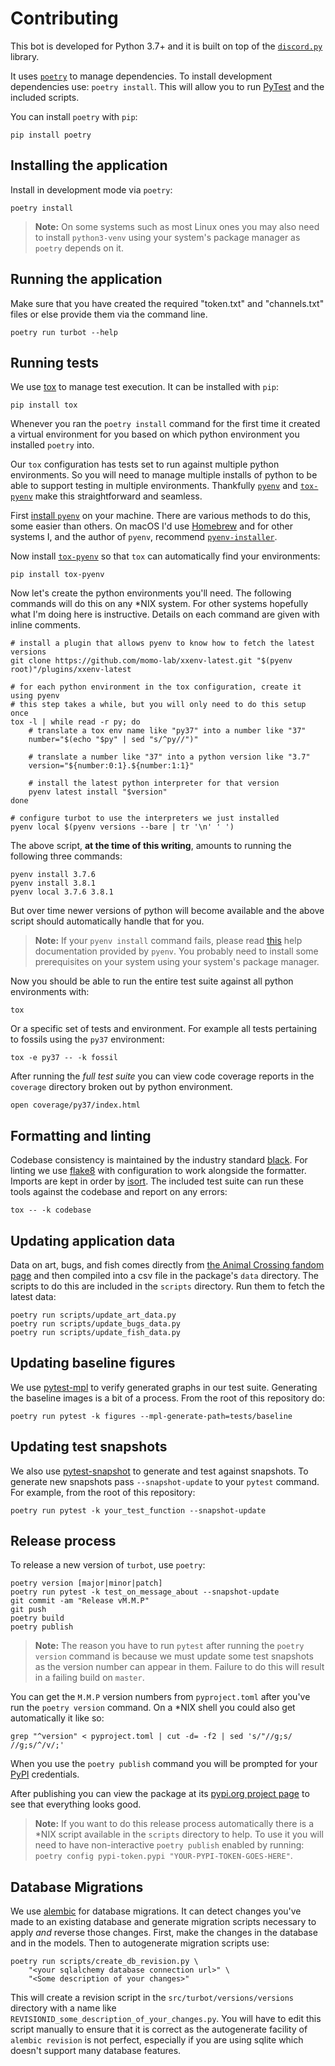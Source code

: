 # Contributing

This bot is developed for Python 3.7+ and it is built on top of the
[`discord.py`](https://github.com/Rapptz/discord.py) library.

It uses [`poetry`](usage) to manage dependencies. To install development
dependencies use: `poetry install`. This will allow you to run
[PyTest](https://docs.pytest.org/en/latest/) and the included scripts.

You can install `poetry` with `pip`:

```shell
pip install poetry
```

## Installing the application

Install in development mode via `poetry`:

```shell
poetry install
```

> **Note:** On some systems such as most Linux ones you may also need to install
> `python3-venv` using your system's package manager as `poetry` depends on it.

## Running the application

Make sure that you have created the required "token.txt" and "channels.txt"
files or else provide them via the command line.

```shell
poetry run turbot --help
```

## Running tests

We use [tox](https://tox.readthedocs.io/en/latest/) to manage test execution.
It can be installed with `pip`:

```shell
pip install tox
```

Whenever you ran the `poetry install` command for the first time it created a
virtual environment for you based on which python environment you installed
`poetry` into.

Our `tox` configuration has tests set to run against multiple python
environments. So you will need to manage multiple installs of python to be able
to support testing in multiple environments. Thankfully
[`pyenv`](https://github.com/pyenv/pyenv) and
[`tox-pyenv`](https://pypi.org/project/tox-pyenv/) make this straightforward and
seamless.

First [install `pyenv`](https://github.com/pyenv/pyenv#installation) on your
machine. There are various methods to do this, some easier than others. On macOS
I'd use [Homebrew](https://brew.sh/) and for other systems I, and the author of
`pyenv`, recommend
[`pyenv-installer`](https://github.com/pyenv/pyenv-installer).

Now install [`tox-pyenv`](https://pypi.org/project/tox-pyenv/) so that `tox` can
automatically find your environments:

```shell
pip install tox-pyenv
```

Now let's create the python environments you'll need. The following commands
will do this on any *NIX system. For other systems hopefully what I'm doing here
is instructive. Details on each command are given with inline comments.

```shell
# install a plugin that allows pyenv to know how to fetch the latest versions
git clone https://github.com/momo-lab/xxenv-latest.git "$(pyenv root)"/plugins/xxenv-latest

# for each python environment in the tox configuration, create it using pyenv
# this step takes a while, but you will only need to do this setup once
tox -l | while read -r py; do
    # translate a tox env name like "py37" into a number like "37"
    number="$(echo "$py" | sed "s/^py//")"

    # translate a number like "37" into a python version like "3.7"
    version="${number:0:1}.${number:1:1}"

    # install the latest python interpreter for that version
    pyenv latest install "$version"
done

# configure turbot to use the interpreters we just installed
pyenv local $(pyenv versions --bare | tr '\n' ' ')
```

The above script, **at the time of this writing**, amounts to running the
following three commands:

```shell
pyenv install 3.7.6
pyenv install 3.8.1
pyenv local 3.7.6 3.8.1
```

But over time newer versions of python will become available and the above
script should automatically handle that for you.

> **Note:** If your `pyenv install` command fails, please read
> [this](https://github.com/pyenv/pyenv/wiki/common-build-problems) help
> documentation provided by `pyenv`. You probably need to install some
> prerequisites on your system using your system's package manager.

Now you should be able to run the entire test suite against all python
environments with:

```shell
tox
```

Or a specific set of tests and environment. For example all tests pertaining to
fossils using the `py37` environment:

```shell
tox -e py37 -- -k fossil
```

After running the _full test suite_ you can view code coverage reports in the
`coverage` directory broken out by python environment.

```shell
open coverage/py37/index.html
```

## Formatting and linting

Codebase consistency is maintained by the industry standard [black][black]. For
linting we use [flake8](https://flake8.pycqa.org/en/latest/) with configuration
to work alongside the formatter. Imports are kept in order by
[isort](https://timothycrosley.github.io/isort/). The included test suite can
run these tools against the codebase and report on any errors:

```shell
tox -- -k codebase
```

## Updating application data

Data on art, bugs, and fish comes directly from
[the Animal Crossing fandom page][wiki] and then compiled into a csv file in the
package's `data` directory. The scripts to do this are included in the `scripts`
directory. Run them to fetch the latest data:

```shell
poetry run scripts/update_art_data.py
poetry run scripts/update_bugs_data.py
poetry run scripts/update_fish_data.py
```

## Updating baseline figures

We use [pytest-mpl](https://github.com/matplotlib/pytest-mpl) to verify
generated graphs in our test suite. Generating the baseline images is a bit of a
process. From the root of this repository do:

```shell
poetry run pytest -k figures --mpl-generate-path=tests/baseline
```

## Updating test snapshots

We also use [pytest-snapshot](https://github.com/joseph-roitman/pytest-snapshot)
to generate and test against snapshots. To generate new snapshots pass
`--snapshot-update` to your `pytest` command. For example, from the root of this
repository:

```shell
poetry run pytest -k your_test_function --snapshot-update
```

## Release process

To release a new version of `turbot`, use `poetry`:

```shell
poetry version [major|minor|patch]
poetry run pytest -k test_on_message_about --snapshot-update
git commit -am "Release vM.M.P"
git push
poetry build
poetry publish
```

> **Note:** The reason you have to run `pytest` after running the
> `poetry version` command is because we must update some test snapshots as the
> version number can appear in them. Failure to do this will result in a
> failing build on `master`.

You can get the `M.M.P` version numbers from `pyproject.toml` after you've run
the `poetry version` command. On a *NIX shell you could also get automatically
it like so:

```shell
grep "^version" < pyproject.toml | cut -d= -f2 | sed 's/"//g;s/ //g;s/^/v/;'
```

When you use the `poetry publish` command you will be prompted for your
[PyPI](https://pypi.org/) credentials.

After publishing you can view the package at its
[pypi.org project page](https://pypi.org/project/turbot/) to see that everything
looks good.

> **Note:** If you want to do this release process automatically there is a
> *NIX script available in the `scripts` directory to help. To use it you will
> need to have non-interactive `poetry publish` enabled by running:
> `poetry config pypi-token.pypi "YOUR-PYPI-TOKEN-GOES-HERE"`.

## Database Migrations

We use [alembic][alembic] for database migrations. It can detect changes you've
made to an existing database and generate migration scripts necessary to apply
_and_ reverse those changes. First, make the changes in the database and in
the models. Then to autogenerate migration scripts use:

```shell
poetry run scripts/create_db_revision.py \
    "<your sqlalchemy database connection url>" \
    "<Some description of your changes>"
```

This will create a revision script in the `src/turbot/versions/versions`
directory with a name like `REVISIONID_some_description_of_your_changes.py`.
You will have to edit this script manually to ensure that it is correct as
the autogenerate facility of `alembic revision` is not perfect, especially
if you are using sqlite which doesn't support many database features.

[alembic]:          https://alembic.sqlalchemy.org/
[black]:            https://github.com/psf/black
[wiki]:             https://animalcrossing.fandom.com/
